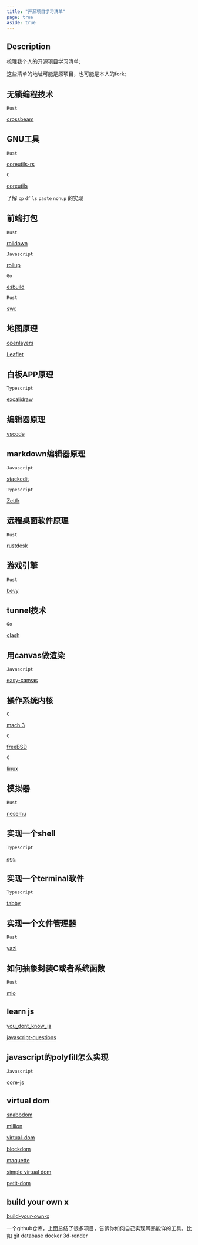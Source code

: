```yaml
---
title: "开源项目学习清单"
page: true
aside: true
---
```


## Description
梳理我个人的开源项目学习清单;

这些清单的地址可能是原项目，也可能是本人的fork;

## 无锁编程技术
`Rust`

[crossbeam](https://github.com/zhangzhuang15/crossbeam)

## GNU工具
`Rust`

[coreutils-rs](https://github.com/zhangzhuang15/coreutils-rs)

`C`

[coreutils](https://github.com/zhangzhuang15/coreutils)

了解 `cp` `df` `ls` `paste` `nohup` 的实现

## 前端打包
`Rust`

[rolldown](https://github.com/zhangzhuang15/rolldown)

`Javascript`

[rollup](https://github.com/zhangzhuang15/rollup)

`Go`

[esbuild](https://github.com/zhangzhuang15/esbuild)

`Rust`

[swc](https://github.com/zhangzhuang15/swc)

## 地图原理
[openlayers](https://github.com/zhangzhuang15/openlayers)

[Leaflet](https://github.com/zhangzhuang15/Leaflet)

## 白板APP原理
`Typescript`

[excalidraw](https://github.com/zhangzhuang15/excalidraw)

## 编辑器原理
[vscode](https://github.com/zhangzhuang15/vscode)

## markdown编辑器原理
`Javascript`

[stackedit](https://github.com/zhangzhuang15/stackedit)

`Typescript`

[Zettlr](https://github.com/zhangzhuang15/Zettlr)


## 远程桌面软件原理
`Rust`

[rustdesk](https://github.com/zhangzhuang15/rustdesk)

## 游戏引擎
`Rust`

[bevy](https://github.com/zhangzhuang15/bevy)

## tunnel技术
`Go`

[clash](https://github.com/zhangzhuang15/clash)


## 用canvas做渲染
`Javascript`

[easy-canvas](https://github.com/zhangzhuang15/easy-canvas)


## 操作系统内核
`C`

[mach 3](https://github.com/zhangzhuang15/mach)

`C`

[freeBSD](https://github.com/zhangzhuang15/freebsd-src)

`C`

[linux](https://github.com/zhangzhuang15/linux)

## 模拟器
`Rust`

[nesemu](https://github.com/zhangzhuang15/nesemu.rs)

## 实现一个shell
`Typescript`

[ags](https://github.com/zhangzhuang15/ags)

## 实现一个terminal软件
`Typescript`

[tabby](https://github.com/zhangzhuang15/tabby)

## 实现一个文件管理器
`Rust`

[yazi](https://github.com/zhangzhuang15/yazi)

## 如何抽象封装C或者系统函数
`Rust`

[mio](https://github.com/zhangzhuang15/mio/tree/master)

## learn js
[you_dont_know_js](https://github.com/zhangzhuang15/Book-you_dont_know_js)

[javascript-questions](https://github.com/zhangzhuang15/javascript-questions)

## javascript的polyfill怎么实现
`Javascript`

[core-js](https://github.com/zhangzhuang15/core-js)


## virtual dom
[snabbdom](https://github.com/snabbdom/snabbdom)

[million](https://github.com/aidenybai/million)

[virtual-dom](https://github.com/Matt-Esch/virtual-dom)

[blockdom](https://github.com/ged-odoo/blockdom)

[maquette](https://github.com/AFASSoftware/maquette)

[simple virtual dom](https://github.com/livoras/simple-virtual-dom)

[petit-dom](https://github.com/yelouafi/petit-dom)


## build your own x
[build-your-own-x](https://github.com/codecrafters-io/build-your-own-x?tab=readme-ov-file#build-your-own-git)

一个github仓库，上面总结了很多项目，告诉你如何自己实现耳熟能详的工具，比如 git database docker 3d-render
